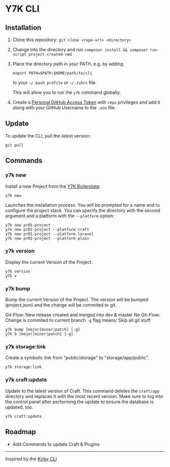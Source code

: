 # Y7K CLI

## Installation

1. Clone this repository: `git clone <repo-url> <directory>`

2. Change into the  directory and run `composer install && composer run-script project-created-cmd`

3. Place the directory path in your PATH, e.g. by adding
    ```
    export PATH=$PATH:$HOME/path/to/cli
    ```
    to your `~/.bash_profile` or `~/.zshrc` file.
    
    This will allow you to run the `y7k` command globally.

4. Create a [Personal GitHub Access Token](https://github.com/settings/tokens) with `repo` privileges and add it along with your GitHub Username to the `.env` file.

## Update

To update the CLI, pull the latest version:
```
git pull
```

## Commands

### y7k new

Install a new Project from the [Y7K Boilerplate](https://github.com/Y7K/plate).

```
y7k new
```

Launches the installation process. You will be prompted for a name and to configure the project stack.
You can specify the directory with the second argument and a platform with the `--platform` option:

```
y7k new pr01-project
y7k new pr01-project --platform craft
y7k new pr01-project --platform laravel
y7k new pr01-project --platform plain
```


### y7k version 

Display the current Version of the Project.

```
y7k version
y7k v 
```

### y7k bump 

Bump the current Version of the Project. The version will be bumped (project.json) and the change will be commited to git.

Git-Flow: New release created and merged into dev & master
No Git-Flow: Change is commited to current branch
`-g` flag means: Skip all git stuff

```
y7k bump [major|minor|patch] [-g]
y7k b [major|minor|patch] [-g]
```


### y7k storage:link 

Create a symbolic link from "public/storage" to "storage/app/public".

```
y7k storage:link 
```

### y7k craft:update 

Update to the latest version of Craft.
This command deletes the `craft/app` directory and replaces it with the most recent version. Make sure to log into the control panel after performing the update to ensure the database is updated, too.

```
y7k craft:update
```

## Roadmap

* Add Commands to update Craft & Plugins

-----

Inspired by the [Kirby CLI](https://github.com/getkirby/cli)

